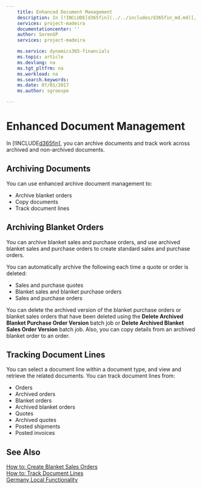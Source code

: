 ```yaml
---
    title: Enhanced Document Management
    description: In [!INCLUDE[d365fin](../../includes/d365fin_md.md)], you can archive documents and track work across archived and non-archived documents.
    services: project-madeira
    documentationcenter: ''
    author: SorenGP
    services: project-madeira

    ms.service: dynamics365-financials
    ms.topic: article
    ms.devlang: na
    ms.tgt_pltfrm: na
    ms.workload: na
    ms.search.keywords:
    ms.date: 07/01/2017
    ms.author: sgroespe

---
```

# Enhanced Document Management
In [!INCLUDE[d365fin](../../includes/d365fin_md.md)], you can archive documents and track work across archived and non-archived documents.  

## Archiving Documents  
 You can use enhanced archive document management to:  

- Archive blanket orders  
- Copy documents  
- Track document lines  

## Archiving Blanket Orders  
You can archive blanket sales and purchase orders, and use archived blanket sales and purchase orders to create standard sales and purchase orders.  

You can automatically archive the following each time a quote or order is deleted:  

- Sales and purchase quotes  
- Blanket sales and blanket purchase orders  
- Sales and purchase orders  

You can delete the archived version of the blanket purchase orders or blanket sales orders that have been deleted using the **Delete Archived Blanket Purchase Order Version** batch job or **Delete Archived Blanket Sales Order Version** batch job. Also, you can copy details from an archived blanket order to an order.  

## Tracking Document Lines  
You can select a document line within a document type, and view and retrieve the related documents. You can track document lines from:  

- Orders  
- Archived orders  
- Blanket orders  
- Archived blanket orders  
- Quotes  
- Archived quotes  
- Posted shipments  
- Posted invoices  

## See Also  
 [How to: Create Blanket Sales Orders](../../sales-how-to-create-blanket-sales-orders.md)   
 [How to: Track Document Lines](how-to-track-document-lines.md)   
 [Germany Local Functionality](germany-local-functionality.md)

